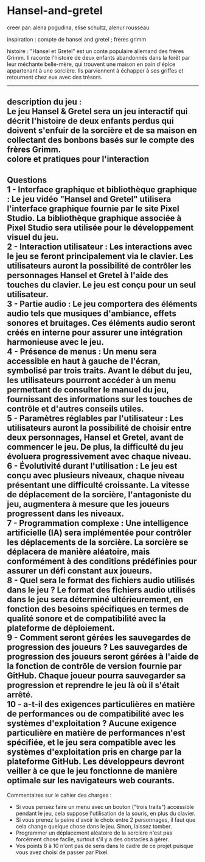 # Hansel-and-gretel

creer par: alena pogudina, elise schultz, alenur rousseau

inspiration : compte de hansel and gretel ; frères grimm

histoire : "Hansel et Gretel" est un conte populaire allemand des frères Grimm. Il raconte l'histoire de deux enfants abandonnés dans la forêt par leur méchante belle-mère, qui trouvent une maison en pain d'épice appartenant à une sorcière. Ils parviennent à échapper à ses griffes et retournent chez eux avec des trésors.

-----------------------------------------------------------------------
description du jeu :  
Le jeu Hansel & Gretel sera un jeu interactif qui décrit l'histoire de deux enfants perdus qui doivent s'enfuir de la sorcière et de sa maison en collectant des bonbons basés sur le compte des frères Grimm.  
colore et pratiques pour l'interaction  
-----------------------------------------------------------------------
Questions  
1 - Interface graphique et bibliothèque graphique : Le jeu vidéo "Hansel and Gretel" utilisera l'interface graphique fournie par le site Pixel Studio. La bibliothèque graphique associée à Pixel Studio sera utilisée pour le développement visuel du jeu.  
2 - Interaction utilisateur : Les interactions avec le jeu se feront principalement via le clavier. Les utilisateurs auront la possibilité de contrôler les personnages Hansel et Gretel à l'aide des touches du clavier. Le jeu est conçu pour un seul utilisateur.  
3 - Partie audio : Le jeu comportera des éléments audio tels que musiques d'ambiance, effets sonores et bruitages. Ces éléments audio seront créés en interne pour assurer une intégration harmonieuse avec le jeu.  
4 - Présence de menus : Un menu sera accessible en haut à gauche de l'écran, symbolisé par trois traits. Avant le début du jeu, les utilisateurs pourront accéder à un menu permettant de consulter le manuel du jeu, fournissant des informations sur les touches de contrôle et d'autres conseils utiles.  
5 - Paramètres réglables par l'utilisateur : Les utilisateurs auront la possibilité de choisir entre deux personnages, Hansel et Gretel, avant de commencer le jeu. De plus, la difficulté du jeu évoluera progressivement avec chaque niveau.  
6 - Évolutivité durant l'utilisation : Le jeu est conçu avec plusieurs niveaux, chaque niveau présentant une difficulté croissante. La vitesse de déplacement de la sorcière, l'antagoniste du jeu, augmentera à mesure que les joueurs progressent dans les niveaux.  
7 - Programmation complexe : Une intelligence artificielle (IA) sera implémentée pour contrôler les déplacements de la sorcière. La sorcière se déplacera de manière aléatoire, mais conformément à des conditions prédéfinies pour assurer un défi constant aux joueurs.  
8 -   Quel sera le format des fichiers audio utilisés dans le jeu ? Le format des fichiers audio utilisés dans le jeu sera déterminé ultérieurement, en fonction des besoins spécifiques en termes de qualité sonore et de compatibilité avec la plateforme de déploiement.  
9 - Comment seront gérées les sauvegardes de progression des joueurs ? Les sauvegardes de progression des joueurs seront gérées à l'aide de la fonction de contrôle de version fournie par GitHub. Chaque joueur pourra sauvegarder sa progression et reprendre le jeu là où il s'était arrêté.  
10 -  a-t-il des exigences particulières en matière de performances ou de compatibilité avec les systèmes d'exploitation ? Aucune exigence particulière en matière de performances n'est spécifiée, et le jeu sera compatible avec les systèmes d'exploitation pris en charge par la plateforme GitHub. Les développeurs devront veiller à ce que le jeu fonctionne de manière optimale sur les navigateurs web courants.  
-----------------------------------------------------------------------
Commentaires sur le cahier des charges :
- Si vous pensez faire un menu avec un bouton ("trois traits") accessible pendant le jeu, cela suppose l'utilisation de la souris, en plus du clavier.
- Si vous prenez la peine d'avoir le choix entre 2 personnages, il faut que cela change quelque chose dans le jeu. Sinon, laissez tomber.
- Programmer un déplacement aléatoire de la sorcière n'est pas forcément chose facile, surtout s'il y a des obstacles à gérer.
- Vos points 8 à 10 n'ont pas de sens dans le cadre de ce projet puisque vous avez choisi de passer par Pixel.
